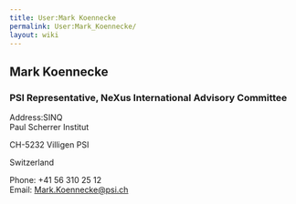 ```yaml
---
title: User:Mark Koennecke
permalink: User:Mark_Koennecke/
layout: wiki
---
```


Mark Koennecke
--------------

### PSI Representative, NeXus International Advisory Committee

Address:SINQ  
Paul Scherrer Institut

CH-5232 Villigen PSI

Switzerland

<!-- -->

Phone: +41 56 310 25 12  
Email: <Mark.Koennecke@psi.ch>  

